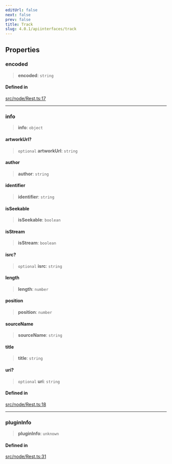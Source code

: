 ```yaml
---
editUrl: false
next: false
prev: false
title: Track
slug: 4.0.1/apiinterfaces/track
---
```


## Properties

### encoded

> **encoded**: `string`

#### Defined in

[src/node/Rest.ts:17](https://github.com/shipgirlproject/shoukaku/blob/396aa531096eda327ade0f473f9807576e9ae9df/src/node/Rest.ts#L17)

***

### info

> **info**: `object`

#### artworkUrl?

> `optional` **artworkUrl**: `string`

#### author

> **author**: `string`

#### identifier

> **identifier**: `string`

#### isSeekable

> **isSeekable**: `boolean`

#### isStream

> **isStream**: `boolean`

#### isrc?

> `optional` **isrc**: `string`

#### length

> **length**: `number`

#### position

> **position**: `number`

#### sourceName

> **sourceName**: `string`

#### title

> **title**: `string`

#### uri?

> `optional` **uri**: `string`

#### Defined in

[src/node/Rest.ts:18](https://github.com/shipgirlproject/shoukaku/blob/396aa531096eda327ade0f473f9807576e9ae9df/src/node/Rest.ts#L18)

***

### pluginInfo

> **pluginInfo**: `unknown`

#### Defined in

[src/node/Rest.ts:31](https://github.com/shipgirlproject/shoukaku/blob/396aa531096eda327ade0f473f9807576e9ae9df/src/node/Rest.ts#L31)
